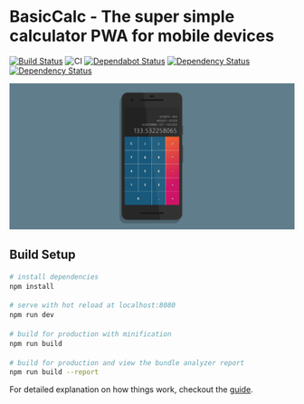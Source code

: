# BasicCalc - The super simple calculator PWA for mobile devices

[![Build Status](https://travis-ci.com/adrianjost/Calculator-PWA.svg?branch=master)](https://travis-ci.com/adrianjost/Calculator-PWA) ![CI](https://github.com/adrianjost/Calculator-PWA/workflows/CI/badge.svg) [![Dependabot Status](https://api.dependabot.com/badges/status?host=github&repo=adrianjost/Calculator-PWA)](https://dependabot.com) [![Dependency Status](https://david-dm.org/adrianjost/Calculator-PWA.svg)](https://david-dm.org/adrianjost/Calculator-PWA) [![Dependency Status](https://david-dm.org/adrianjost/Calculator-PWA/dev-status.svg)](https://david-dm.org/adrianjost/Calculator-PWA?type=dev)

[![BasicCalc Screenshot](./screenshot.jpg)](https://calculator.adrianjost.dev)

## Build Setup

```bash
# install dependencies
npm install

# serve with hot reload at localhost:8080
npm run dev

# build for production with minification
npm run build

# build for production and view the bundle analyzer report
npm run build --report
```

For detailed explanation on how things work, checkout the [guide](https://parceljs.org/).
